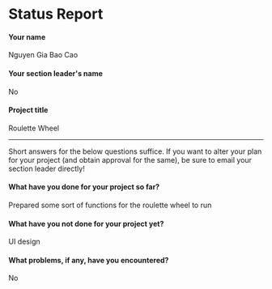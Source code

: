 # Status Report

#### Your name

Nguyen Gia Bao Cao
#### Your section leader's name

No

#### Project title

Roulette Wheel 

***

Short answers for the below questions suffice. If you want to alter your plan for your project (and obtain approval for the same), be sure to email your section leader directly!

#### What have you done for your project so far?

Prepared some sort of functions for the roulette wheel to run

#### What have you not done for your project yet?

UI design

#### What problems, if any, have you encountered?

No

